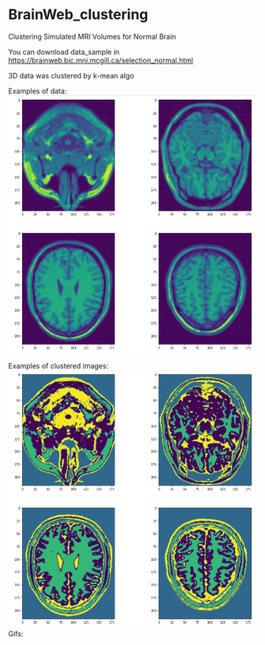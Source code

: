 # BrainWeb_clustering
Clustering Simulated MRI Volumes for Normal Brain

You can download data_sample in https://brainweb.bic.mni.mcgill.ca/selection_normal.html

3D data was clustered by k-mean algo

Examples of data:
![alt text](https://github.com/Prop-rus/BrainWeb_clustering/blob/main/images/data_sample.png)  

Examples of clustered images:
![alt text](https://github.com/Prop-rus/BrainWeb_clustering/blob/main/images/clust_sample.png)   
Gifs:

